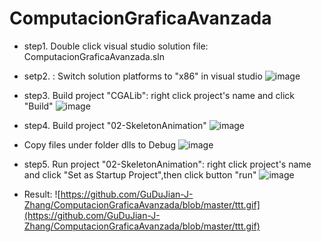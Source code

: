 # ComputacionGraficaAvanzada
- step1. Double click visual studio solution file: ComputacionGraficaAvanzada.sln
- setp2. : Switch solution platforms to "x86" in visual studio
![image](https://user-images.githubusercontent.com/21232983/76735026-12238480-679f-11ea-9e07-c9cd55943fcf.png)
- step3. Build project "CGALib": right click project's name and click "Build"
![image](https://user-images.githubusercontent.com/21232983/76735227-6b8bb380-679f-11ea-9bda-bd59fc242c68.png)
- step4. Build project "02-SkeletonAnimation"
![image](https://user-images.githubusercontent.com/21232983/76735286-8f4ef980-679f-11ea-9f68-8bd486a7521d.png)
- Copy files under folder dlls to Debug
![image](https://user-images.githubusercontent.com/21232983/76735434-df2dc080-679f-11ea-8af0-85798f1ea6e3.png)
- step5. Run project "02-SkeletonAnimation": right click project's name and click "Set as Startup Project",then click button "run"
![image](https://user-images.githubusercontent.com/21232983/76735667-5c593580-67a0-11ea-945d-72fcc8c35482.png)

- Result:
![https://github.com/GuDuJian-J-Zhang/ComputacionGraficaAvanzada/blob/master/ttt.gif](https://github.com/GuDuJian-J-Zhang/ComputacionGraficaAvanzada/blob/master/ttt.gif)
